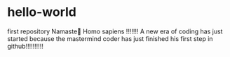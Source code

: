# hello-world
first repository
Namaste🙏 Homo sapiens !!!!!!!
A new era of coding has just started because the mastermind coder has just finished his first step in github!!!!!!!!!!
